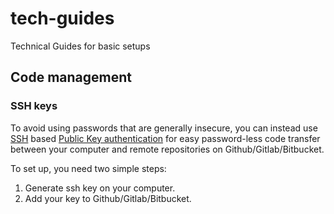 # tech-guides
Technical Guides for basic setups

## Code management

### SSH keys

To avoid using passwords that are generally insecure, you can instead use [SSH](https://en.wikipedia.org/wiki/Secure_Shell) based [Public Key authentication](https://www.ssh.com/ssh/public-key-authentication) for easy password-less code transfer between your computer and remote repositories on Github/Gitlab/Bitbucket.

To set up, you need two simple steps:
1. Generate ssh key on your computer.
2. Add your key to Github/Gitlab/Bitbucket.

